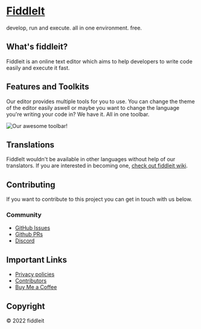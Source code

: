 # [FiddleIt](https://fiddleit.ejvali.eu)
develop, run and execute. all in one environment. free.

## What's fiddleit?
Fiddleit is an online text editor which aims to help developers to write code easily and execute it fast.

## Features and Toolkits
Our editor provides multiple tools for you to use.
You can change the theme of the editor easily aswell or maybe you want to change the language you're writing your code in?  We have it. All in one toolbar.

![Our awesome toolbar!](https://user-images.githubusercontent.com/90271108/204579305-5c6fd684-4c9c-42d6-b4f8-fdc81c662706.png)
## Translations
FiddleIt wouldn't be available in other languages without help of our translators. If you are interested in becoming one, [check out fiddleit wiki](https://github.com/DevVali/fiddleit/wiki/Translations).

## Contributing

If you want to contribute to this project you can get in touch with us below.

### Community
- [GitHub Issues](https://github.com/DevVali/fiddleit/issues)
- [Github PRs](https://github.com/DevVali/fiddleit/pulls)
- [Discord](https://discord.gg/dsTTyA7MuQ)

## Important Links

- [Privacy policies](https://fiddleit.devvali.repl.co/main/privacy.php)
- [Contributors](https://fiddleit.devvali.repl.co/main/credits.php)
- [Buy Me a Coffee](https://www.buymeacoffee.com/fiddleit)

## Copyright

© 2022 fiddleit
